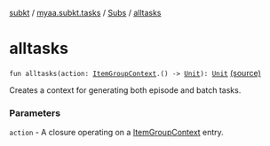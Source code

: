 [subkt](../../index.md) / [myaa.subkt.tasks](../index.md) / [Subs](index.md) / [alltasks](./alltasks.md)

# alltasks

`fun alltasks(action: `[`ItemGroupContext`](../-item-group-context/index.md)`.() -> `[`Unit`](https://kotlinlang.org/api/latest/jvm/stdlib/kotlin/-unit/index.html)`): `[`Unit`](https://kotlinlang.org/api/latest/jvm/stdlib/kotlin/-unit/index.html) [(source)](https://github.com/Myaamori/SubKt/blob/0.1.19/src/main/kotlin/myaa/subkt/tasks/plugin.kt#L448)

Creates a context for generating both episode and batch tasks.

### Parameters

`action` - A closure operating on a [ItemGroupContext](../-item-group-context/index.md) entry.